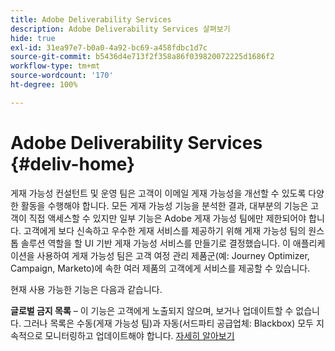 ```yaml
---
title: Adobe Deliverability Services
description: Adobe Deliverability Services 살펴보기
hide: true
exl-id: 31ea97e7-b0a0-4a92-bc69-a458fdbc1d7c
source-git-commit: b5436d4e713f2f358a86f039820072225d1686f2
workflow-type: tm+mt
source-wordcount: '170'
ht-degree: 100%

---
```


# Adobe Deliverability Services {#deliv-home}

게재 가능성 컨설턴트 및 운영 팀은 고객이 이메일 게재 가능성을 개선할 수 있도록 다양한 활동을 수행해야 합니다. 모든 게재 가능성 기능을 분석한 결과, 대부분의 기능은 고객이 직접 액세스할 수 있지만 일부 기능은 Adobe 게재 가능성 팀에만 제한되어야 합니다. 고객에게 보다 신속하고 우수한 게재 서비스를 제공하기 위해 게재 가능성 팀의 원스톱 솔루션 역할을 할 UI 기반 게재 가능성 서비스를 만들기로 결정했습니다. 이 애플리케이션을 사용하여 게재 가능성 팀은 고객 여정 관리 제품군(예: Journey Optimizer, Campaign, Marketo)에 속한 여러 제품의 고객에게 서비스를 제공할 수 있습니다.

현재 사용 가능한 기능은 다음과 같습니다.

**글로벌 금지 목록** – 이 기능은 고객에게 노출되지 않으며, 보거나 업데이트할 수 없습니다. 그러나 목록은 수동(게재 가능성 팀)과 자동(서드파티 공급업체: Blackbox) 모두 지속적으로 모니터링하고 업데이트해야 합니다. [자세히 알아보기](global-suppression-list.md)
